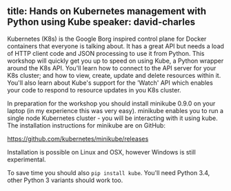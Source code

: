 title: Hands on Kubernetes management with Python using Kube
speaker: david-charles
---
Kubernetes (K8s) is the Google Borg inspired control plane for Docker containers that everyone is talking about. It has a great API but needs a load of HTTP client code and JSON processing to use it from Python. This workshop will quickly get you up to speed on using Kube, a Python wrapper around the K8s API. You'll learn how to connect to the API server for your K8s cluster; and how to view, create, update and delete resources within it. You'll also learn about Kube's support for the 'Watch' API which enables your code to respond to resource updates in you K8s cluster.

In preparation for the workshop you should install minikube 0.9.0 on your laptop (in my experience this was very easy).  minikube enables you to run a single node Kubernetes cluster - you will be interacting with it using kube.  The installation instructions for minikube are on GitHub:

<https://github.com/kubernetes/minikube/releases>

Installation is possible on Linux and OSX, however Windows is still experimental.

To save time you should also `pip install kube`. You'll need Python 3.4, other Python 3 variants should work too.
